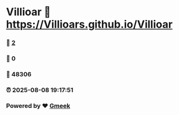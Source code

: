 # Villioar :link: https://Villioars.github.io/Villioar 
### :page_facing_up: [2](https://Villioars.github.io/Villioar/tag.html) 
### :speech_balloon: 0 
### :hibiscus: 48306 
### :alarm_clock: 2025-08-08 19:17:51 
### Powered by :heart: [Gmeek](https://github.com/Meekdai/Gmeek)
